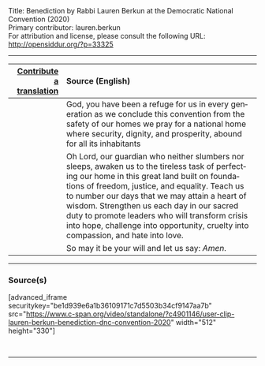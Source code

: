 <html>
<head></head>
<body>
Title: Benediction by Rabbi Lauren Berkun at the Democratic National Convention (2020)<br />
Primary contributor: lauren.berkun<br />
For attribution and license, please consult the following URL: <a href="http://opensiddur.org/?p=33325">http://opensiddur.org/?p=33325</a>
<p />
<hr />

<table style="margin-left: auto;margin-right: auto;" class="draggable">
<thead><tr><th id="x" style="text-align: right;"><a href="/contributing/upload/">Contribute a translation</a></th><th style="text-align: left;">Source (English)</th></tr></thead>
<tbody>
<tr><td style="vertical-align:top;">
<div class="liturgy" lang="he">

</span></div></td>
 
<td style="vertical-align:top;">
<div class="english" lang="en">
God, 
you have been a refuge for us 
in every generation 
as we conclude this convention 
from the safety of our homes 
we pray for a national home 
where security, 
dignity, 
and prosperity, 
abound for all its inhabitants 
</div></td></tr>


<tr><td style="vertical-align:top;">
<div class="liturgy" lang="he">

</span></div></td>
 
<td style="vertical-align:top;">
<div class="english" lang="en">
Oh Lord, 
our guardian who neither slumbers nor sleeps, 
awaken us to the tireless task 
of perfecting our home in this great land 
built on foundations of freedom, 
justice, 
and equality. 
Teach us 
to number our days 
that we may attain a heart of wisdom. 
Strengthen us each day 
in our sacred duty to promote leaders 
who will transform crisis into hope, 
challenge into opportunity, 
cruelty into compassion, 
and hate into love. 
</div></td></tr>


<tr><td style="vertical-align:top;">
<div class="liturgy" lang="he">

</span></div></td>
 
<td style="vertical-align:top;">
<div class="english" lang="en">
So may it be your will 
and let us say: <em>Amen</em>.
</div></td></tr>
</tbody></table>

<hr />

<h3>Source(s)</h3>

[advanced_iframe securitykey="be1d939e6a1b36109171c7d5503b34cf9147aa7b" src="https://www.c-span.org/video/standalone/?c4901146/user-clip-lauren-berkun-benediction-dnc-convention-2020" width="512" height="330"]


&nbsp;

<hr />

&nbsp;


</body>
</html>